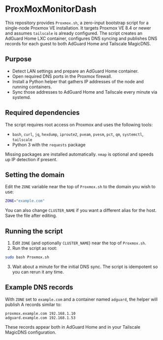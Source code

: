 # ProxMoxMonitorDash

This repository provides `Proxmox.sh`, a zero-input bootstrap script for a single-node Proxmox VE installation. It targets Proxmox VE 8.4 or newer and assumes `tailscale` is already configured. The script creates an AdGuard Home LXC container, configures DNS syncing and publishes DNS records for each guest to both AdGuard Home and Tailscale MagicDNS.

## Purpose
- Detect LAN settings and prepare an AdGuard Home container.
- Open required DNS ports in the Proxmox firewall.
- Install a Python helper that gathers IP addresses of the node and running containers.
- Sync those addresses to AdGuard Home and Tailscale every minute via systemd.

## Required dependencies
The script requires root access on Proxmox and uses the following tools:

- `bash`, `curl`, `jq`, `hexdump`, `iproute2`, `pveam`, `pvesm`, `pct`, `qm`, `systemctl`, `tailscale`
- Python 3 with the `requests` package

Missing packages are installed automatically. `nmap` is optional and speeds up IP detection if present.

## Setting the domain
Edit the `ZONE` variable near the top of `Proxmox.sh` to the domain you wish to use:

```bash
ZONE="example.com"
```

You can also change `CLUSTER_NAME` if you want a different alias for the host. Save the file after editing.

## Running the script
1. Edit `ZONE` (and optionally `CLUSTER_NAME`) near the top of `Proxmox.sh`.
2. Run the script as root:

```bash
sudo bash Proxmox.sh
```

3. Wait about a minute for the initial DNS sync. The script is idempotent so you can rerun it any time.

## Example DNS records
With `ZONE` set to `example.com` and a container named `adguard`, the helper will publish A records similar to:

```
proxmox.example.com 192.168.1.10
adguard.example.com 192.168.1.53
```

These records appear both in AdGuard Home and in your Tailscale MagicDNS configuration.

